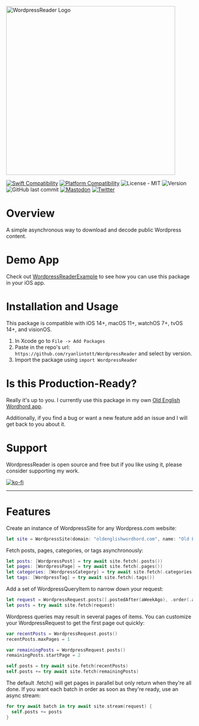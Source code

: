 <img width="456" alt="WordpressReader Logo" src="https://user-images.githubusercontent.com/2143656/169389736-b28c8b3d-ec43-4714-a815-69d2e1672910.png">

[![Swift Compatibility](https://img.shields.io/endpoint?url=https%3A%2F%2Fswiftpackageindex.com%2Fapi%2Fpackages%2Fryanlintott%2FWordpressReader%2Fbadge%3Ftype%3Dswift-versions)](https://swiftpackageindex.com/ryanlintott/WordpressReader)
[![Platform Compatibility](https://img.shields.io/endpoint?url=https%3A%2F%2Fswiftpackageindex.com%2Fapi%2Fpackages%2Fryanlintott%2FWordpressReader%2Fbadge%3Ftype%3Dplatforms)](https://swiftpackageindex.com/ryanlintott/WordpressReader)
![License - MIT](https://img.shields.io/github/license/ryanlintott/WordpressReader)
![Version](https://img.shields.io/github/v/tag/ryanlintott/WordpressReader?label=version)
![GitHub last commit](https://img.shields.io/github/last-commit/ryanlintott/WordpressReader)
[![Mastodon](https://img.shields.io/badge/mastodon-@ryanlintott-5c4ee4.svg?style=flat)](http://mastodon.social/@ryanlintott)
[![Twitter](https://img.shields.io/badge/twitter-@ryanlintott-blue.svg?style=flat)](http://twitter.com/ryanlintott)

# Overview
A simple asynchronous way to download and decode public Wordpress content.

# Demo App
Check out [WordpressReaderExample](https://github.com/ryanlintott/WordpressReaderExample) to see how you can use this package in your iOS app.

# Installation and Usage
This package is compatible with iOS 14+, macOS 11+, watchOS 7+, tvOS 14+, and visionOS.

1. In Xcode go to `File -> Add Packages`
2. Paste in the repo's url: `https://github.com/ryanlintott/WordpressReader` and select by version.
3. Import the package using `import WordpressReader`

# Is this Production-Ready?
Really it's up to you. I currently use this package in my own [Old English Wordhord app](https://oldenglishwordhord.com/app).

Additionally, if you find a bug or want a new feature add an issue and I will get back to you about it.

# Support
WordpressReader is open source and free but if you like using it, please consider supporting my work.

[![ko-fi](https://ko-fi.com/img/githubbutton_sm.svg)](https://ko-fi.com/X7X04PU6T)

- - -
# Features

Create an instance of WordpressSite for any Wordpress.com website:

```swift
let site = WordpressSite(domain: "oldenglishwordhord.com", name: "Old English Wordhord")
```

Fetch posts, pages, categories, or tags asynchronously:

```swift
let posts: [WordpressPost] = try await site.fetch(.posts())
let pages: [WordpressPage] = try await site.fetch(.pages())
let categories: [WordpressCategory] = try await site.fetch(.categories())
let tags: [WordpressTag] = try await site.fetch(.tags())
```

Add a set of WordpressQueryItem to narrow down your request:

```swift
let request = WordpressRequest.posts([.postedAfter(aWeekAgo), .order(.asc), perPage(10)])
let posts = try await site.fetch(request)
```

Wordpress queries may result in several pages of items. You can customize your WordpressRequest to get the first page out quickly:
```swift
var recentPosts = WordpressRequest.posts()
recentPosts.maxPages = 1

var remainingPosts = WordpressRequest.posts()
remainingPosts.startPage = 2

self.posts = try await site.fetch(recentPosts)
self.posts += try await site.fetch(remainingPosts)
```

The default .fetch() will get pages in parallel but only return when they're all done. If you want each batch in order as soon as they're ready, use an async stream:

```swift
for try await batch in try await site.stream(request) {
  self.posts += posts
}
```
